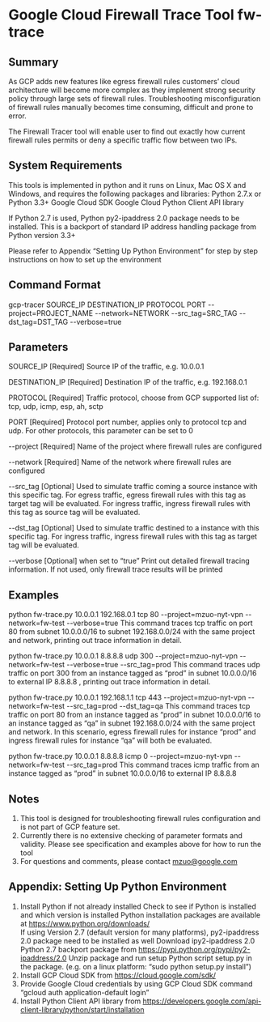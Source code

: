 # Google Cloud Firewall Trace Tool fw-trace

## Summary
As GCP adds new features like egress firewall rules customers’ cloud architecture will become more complex as they implement strong security policy through large sets of firewall rules.  Troubleshooting misconfiguration of firewall rules manually becomes time consuming, difficult and prone to error.

The Firewall Tracer tool will enable user to find out exactly how current firewall rules permits or deny a specific traffic flow between two IPs.


## System Requirements
This tools is implemented in python and it runs on Linux, Mac OS X and Windows, and requires the following packages and libraries:
Python 2.7.x or Python 3.3+
Google Cloud SDK
Google Cloud Python Client API library

If Python 2.7 is used, Python py2-ipaddress 2.0 package needs to be installed.  This is a backport of standard IP address handling package from Python version 3.3+

Please refer to Appendix “Setting Up Python Environment” for step by step instructions on how to set up the environment


## Command Format
gcp-tracer SOURCE_IP DESTINATION_IP PROTOCOL PORT --project=PROJECT_NAME --network=NETWORK --src_tag=SRC_TAG --dst_tag=DST_TAG --verbose=true


## Parameters
SOURCE_IP
[Required] Source IP of the traffic, e.g. 10.0.0.1

DESTINATION_IP
[Required] Destination IP of the traffic, e.g. 192.168.0.1

PROTOCOL
[Required] Traffic protocol, choose from GCP supported list of:
tcp, udp, icmp, esp, ah, sctp

PORT
[Required] Protocol port number, applies only to protocol tcp and udp.  For other protocols, this parameter can be set to 0

--project
[Required] Name of the project where firewall rules are configured

--network
[Required] Name of the network where firewall rules are configured

--src_tag
[Optional] Used to simulate traffic coming a source instance with this specific tag. For egress traffic, egress firewall rules with this tag as target tag will be evaluated.   For ingress traffic, ingress firewall rules with this tag as source tag will be evaluated. 

--dst_tag
[Optional] Used to simulate traffic destined to a instance with this specific tag. For ingress traffic, ingress firewall rules with this tag as target tag will be evaluated.  

--verbose
[Optional] when set to “true” Print out detailed firewall tracing information.  If not used, only firewall trace results will be printed


## Examples

 python fw-trace.py 10.0.0.1 192.168.0.1 tcp 80 --project=mzuo-nyt-vpn --network=fw-test --verbose=true
This command traces tcp traffic on port 80 from subnet 10.0.0.0/16 to subnet 192.168.0.0/24 with the same project and network, printing out trace information in detail.

python fw-trace.py 10.0.0.1 8.8.8.8 udp 300 --project=mzuo-nyt-vpn --network=fw-test --verbose=true --src_tag=prod
This command traces udp traffic on port 300 from an instance tagged as “prod” in subnet 10.0.0.0/16 to external IP 8.8.8.8 , printing out trace information in detail.

python fw-trace.py 10.0.0.1 192.168.1.1 tcp 443 --project=mzuo-nyt-vpn --network=fw-test --src_tag=prod --dst_tag=qa
This command traces tcp traffic on port 80 from an instance tagged as “prod” in subnet 10.0.0.0/16 to an instance tagged as “qa” in subnet 192.168.0.0/24 with the same project and network.  In this scenario, egress firewall rules for instance “prod” and ingress firewall rules for instance “qa” will both be evaluated.

python fw-trace.py 10.0.0.1 8.8.8.8 icmp 0 --project=mzuo-nyt-vpn --network=fw-test  --src_tag=prod 
This command traces icmp traffic from an instance tagged as “prod” in subnet 10.0.0.0/16 to external IP 8.8.8.8



## Notes
1. This tool is designed for troubleshooting firewall rules configuration and is not part of GCP feature set. 
2. Currently there is no extensive checking of parameter formats and validity.  Please see specification and examples above for how to run the tool
3. For questions and comments, please contact mzuo@google.com



## Appendix: Setting Up Python Environment
1. Install Python if not already installed
    Check to see if Python is installed and which version is installed
    Python installation packages are available at https://www.python.org/downloads/  
        If using Version 2.7 (default version for many platforms), py2-ipaddress 2.0 package need to be installed as well
        Download ipy2-ipaddress 2.0 Python 2.7 backport package from https://pypi.python.org/pypi/py2-ipaddress/2.0 
        Unzip package and run setup Python script setup.py in the package. (e.g. on a linux platform: “sudo python setup.py         install”)
2. Install GCP Cloud SDK from https://cloud.google.com/sdk/ 
3. Provide Google Cloud credentials by using GCP Cloud SDK command “gcloud auth application-default login”
4. Install Python Client API library from https://developers.google.com/api-client-library/python/start/installation

